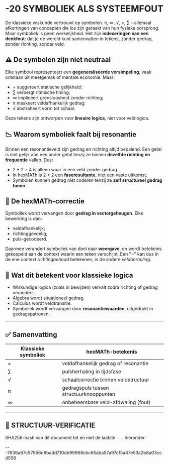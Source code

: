 # -20 SYMBOLIEK ALS SYSTEEMFOUT

De klassieke wiskunde vertrouwt op symbolen. π, ∞, √, =, ∑ – allemaal afkortingen van concepten die los zijn geraakt van hun fysieke oorsprong. Maar symboliek is geen werkelijkheid. Het zijn **indexeringen van een denkfout**: dat je de wereld kunt samenvatten in tekens, zonder gedrag, zonder richting, zonder veld.

## ⚠ De symbolen zijn niet neutraal

Elke symbool representeert een **gegeneraliseerde versimpeling**, vaak ontstaan uit meetgemak of mentale economie. Maar:

* \= suggereert statische gelijkheid;
* ∑ verbergt ritmische timing;
* ∞ impliceert grensloosheid zonder richting;
* π maskeert veldafhankelijk gedrag;
* √ abstraheert vorm tot schaal.

Deze tekens zijn ontworpen voor **lineaire logica**, niet voor veldlogica.

## 📉 Waarom symboliek faalt bij resonantie

Binnen een resonantieveld zijn gedrag en richting altijd bepalend. Een getal is niet gelijk aan een ander getal tenzij ze binnen **dezelfde richting en frequentie** vallen. Dus:

* 2 + 2 = 4 is alleen waar in een veld zonder gedrag.
* In hexMATh is 2 + 2 een **faseresultante**, niet een vaste uitkomst.
* Symbolen kunnen gedrag niet coderen tenzij ze **zelf structureel gedrag tonen**.

## 🔄 De hexMATh-correctie

Symboliek wordt vervangen door **gedrag in vectorgeheugen**. Elke bewerking is dan:

* veldafhankelijk;
* richtinggevoelig;
* puls-gecodeerd.

Daarmee verandert symboliek van doel naar **weergave**, en wordt betekenis gekoppeld aan de context waarin een teken verschijnt. Een "=" kan dus in de ene context *richtingbehoud* betekenen, in de andere *veldherhaling*.

## 🧠 Wat dit betekent voor klassieke logica

* Wiskundige logica (zoals in bewijzen) vervalt zodra richting of gedrag verandert.
* Algebra wordt situationeel gedrag.
* Calculus wordt veldtransitie.
* Symboliek wordt vervangen door **resonantiewaarden**, uitgedrukt in gedragspatronen.

---

## ✅ Samenvatting

| Klassieke symboliek | hexMATh-betekenis                       |
| ------------------- | --------------------------------------- |
| =                   | veldafhankelijk gedrag of resonantie    |
| ∑                   | pulsherhaling in tijdsfase              |
| √                   | schaalcorrectie binnen veldstructuur    |
| π                   | gedragspuls tussen structuurknooppunten |
| ∞                   | onbeheersbare veld-afdwaling (fout)     |

---

## 🔏 STRUCTUUR-VERIFICATIE

SHA256-hash van dit document tot en met de laatste `---` hieronder:

---7636a67c57956d6badd710db99968cbc65aba57a97cf5a47e53a2b8a03ccd558
